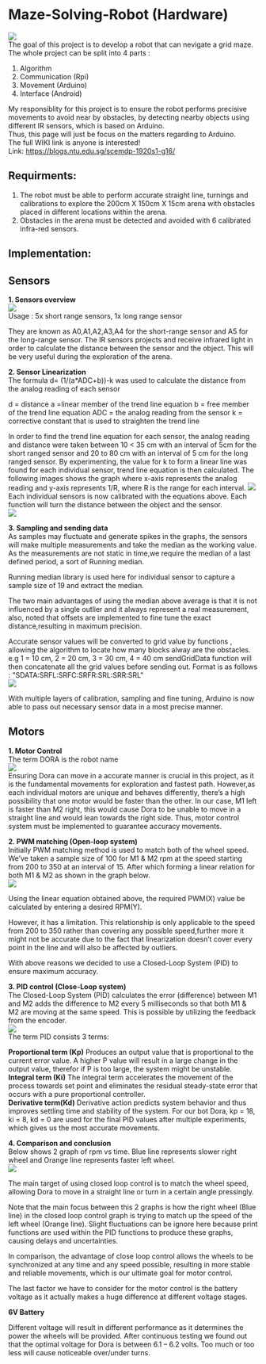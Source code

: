 # Maze-Solving-Robot (Hardware)
![](Images/Dora.gif) <br/>
The goal of this project is to develop a robot that can nevigate a grid maze.
The whole project can be split into 4 parts :
1. Algorithm
2. Communication (Rpi)
3. Movement (Arduino)
4. Interface (Android)

My responsiblity for this project is to ensure the robot performs precisive movements to avoid near by obstacles,
by detecting nearby objects using different IR sensors, which is based on Arduino. </br>
Thus, this page will just be focus on the matters regarding to Arduino.</br>
The full WIKI link is anyone is interested!</br>
Link: https://blogs.ntu.edu.sg/scemdp-1920s1-g16/</br>

## Requirments:
1. The robot must be able to perform accurate straight line, turnings and calibrations to explore the 200cm X 150cm X 15cm arena with obstacles placed in different locations within the arena.
2. Obstacles in the arena must be detected and avoided with 6 calibrated infra-red sensors.

## Implementation:
## Sensors
**1. Sensors overview**</br>
![](Images/sensors.PNG)<br/>
Usage : 5x short range sensors, 1x long range sensor

They are known as A0,A1,A2,A3,A4 for the short-range sensor and A5 for the long-range sensor. The IR sensors projects and receive infrared light in order to calculate the distance between the sensor and the object. This will be very useful during the exploration of the arena.

**2. Sensor Linearization**<br/>
The formula  d= (1/(a*ADC+b))-k was used to calculate the distance from the analog reading of each sensor

d = distance
a =linear member of the trend line equation
b = free member of the trend line equation
ADC = the analog reading from the sensor
k = corrective constant that is used to straighten the trend line

In order to find the trend line equation for each sensor, the analog reading and distance were taken between 10 < 35 cm with an interval of 5cm for the short ranged sensor and 20 to 80 cm with an interval of 5 cm for the long ranged sensor. By experimenting, the value for k to form a linear line was found for each individual sensor, trend line equation is then calculated. The following images shows the graph where x-axis represents the analog reading and y-axis represents 1/R, where R is the range for each interval.
![](Images/Linearization.PNG)<br/>
Each individual sensors is now calibrated with the equations above. Each function will turn the distance between the object and the sensor.<br/>
![](Images/Calibration.PNG)<br/>

**3. Sampling and sending data**<br/>
As samples may fluctuate and generate spikes in the graphs, the sensors will make multiple measurements and take the median as the working value. As the measurements are not static in time,we require the median of a last defined period, a sort of Running median.

Running median library is used here for individual sensor to capture a sample size of 19 and extract the median.

The two main advantages of using the median above average is that it is not influenced by a single outlier and it always represent a real measurement, also, noted that offsets are implemented to fine tune the exact distance,resulting in maximum precision.



Accurate sensor values will be converted to grid value by functions , allowing the algorithm to locate how many blocks alway are the obstacles.
e.g 1 = 10 cm, 2 = 20 cm, 3 = 30 cm, 4 = 40 cm
sendGridData function will then concatenate all the grid values before sending out. Format is as follows : "SDATA:SRFL:SRFC:SRFR:SRL:SRR:SRL" <br/>
![](Images/Sendgrid.PNG)<br/>


With multiple layers of calibration, sampling and fine tuning, Arduino is now able to pass out necessary sensor data in a most precise manner.<br/>
## Motors
**1. Motor Control** <br/>
The term DORA is the robot name<br/>
![](Images/motor.PNG)<br/>
Ensuring Dora can move in a accurate manner is crucial in this project, as it is the fundamental movements for exploration and fastest path. However,as each individual motors are unique and behaves differently, there’s a high possibility that one motor would be faster than the other. In our case, M1 left is faster than M2 right, this would cause Dora to be unable to move in a straight line and would lean towards the right side. Thus, motor control system must be implemented to guarantee accuracy movements.

**2. PWM matching (Open-loop system)**<br/>
Initially PWM matching method is used to match both of the wheel speed.  We’ve taken a sample size of 100 for M1 & M2 rpm at the speed starting from 200 to 350 at an interval of 15. After which forming a linear relation for both M1 & M2 as shown in the graph below.<br/>
![](Images/rpm.PNG)<br/>

Using the linear equation obtained above, the required PWM(X) value be calculated by entering a desired RPM(Y).

However, it has a limitation. This relationship is only applicable to the speed from 200 to 350 rather than covering any possible speed,further more it might not be accurate due to the fact that linearization doesn’t cover every point in the line and will also be affected by outliers.

With above reasons we decided to use a Closed-Loop System (PID) to ensure maximum accuracy.

**3. PID control (Close-Loop system)**<br/>
The Closed-Loop System (PID) calculates the error (difference) between M1 and M2 adds the difference to M2 every 5 milliseconds so that both M1 & M2 are moving at the same speed. This is possible by utilizing the feedback from the encoder.<br/>
![](Images/pid.PNG)<br/>
The term PID consists 3 terms:

**Proportional term  (Kp)**
Produces an output value that is proportional to the current error value. A higher P value will result in a large change in the output value, therefor if  P is too large, the system might be unstable.<br/>
**Integral term (Ki)**
The integral term accelerates the movement of the process towards set point and eliminates the residual steady-state error that occurs with a pure proportional controller.<br/>
**Derivative term(Kd)**
Derivative action predicts system behavior and thus improves settling time and stability of the system.
For our bot Dora, kp = 18, ki = 8, kd = 0 are used for the final PID values after multiple experiments, which gives us the most accurate movements.<br/>

**4. Comparison and conclusion**<br/>
Below shows 2 graph of rpm vs time.  Blue line represents slower right wheel and Orange line represents faster left wheel.<br/>
![](Images/compare.PNG)<br/>

The main target of using closed loop control is to match the wheel speed, allowing Dora to move in a straight line or turn in a certain angle pressingly.

Note that the main focus between this 2 graphs is how the right wheel (Blue line) in the closed loop control graph is trying to match up the speed of the left wheel (Orange line). Slight fluctuations can be ignore here because print functions are used within the PID functions to produce these graphs, causing delays and uncertainties.

In comparison, the advantage of close loop control allows the wheels to be synchronized at any time and any speed possible, resulting in more stable and reliable movements, which is our ultimate goal for motor control.

The last factor we have to consider for the motor control is the battery voltage as it actually makes a huge difference at different voltage stages.

**6V Battery**

Different voltage will result in different performance as it determines the power the wheels will be provided. After continuous testing we found out that the optimal voltage for Dora is between 6.1 – 6.2 volts. Too much or too less will cause noticeable over/under turns.
